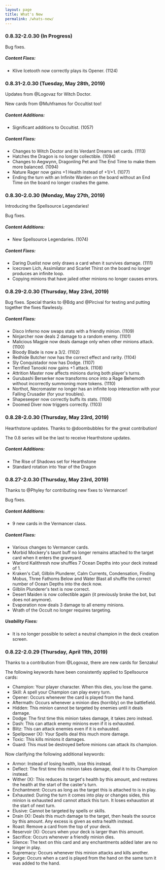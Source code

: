 ```yaml
---
layout: page
title: What's New
permalink: /whats-new/
---
```


### 0.8.32-2.0.30 (In Progress)

Bug fixes.

##### Content Fixes:

 - Klive Icetooth now correctly plays its Opener. (1124)

### 0.8.31-2.0.30 (Tuesday, May 28th, 2019)

Updates from @Logovaz for Witch Doctor.

New cards from @Muhframos for Occultist too!

##### Content Additions:

 - Significant additions to Occultist. (1057)

##### Content Fixes:

 - Changes to Witch Doctor and its Verdant Dreams set cards. (1113)
 - Hatches the Dragon is no longer collectible. (1094)
 - Changes to Aegwynn, Dragonling Pet and The End Time to make them more balanced. (1094)
 - Nature Rager now gains +1 Health instead of +1/+1. (1077)
 - Ending the turn with an Infinite Warden on the board without an End Time on the board no longer crashes the game.

### 0.8.30-2.0.30 (Monday, May 27th, 2019)

Introducing the Spellsource Legendaries!

Bug fixes.

##### Content Additions:

 - New Spellsource Legendaries. (1074)

##### Content Fixes:

 - Daring Duelist now only draws a card when it survives damage. (1111)
 - Icecrown Lich, Assimilator and Scarlet Thirst on the board no longer produces an infinite loop.
 - Copying minions that have jailed other minions no longer causes errors.

### 0.8.29-2.0.30 (Thursday, May 23rd, 2019)

Bug fixes. Special thanks to @Bdg and @Pircival for testing and putting together the fixes flawlessly.

##### Content Fixes:

 - Disco Inferno now swaps stats with a friendly minion. (1109)
 - Ninjarcher now deals 2 damage to a random enemy. (1101)
 - Malicious Magpie now deals damage only when other minions attack. (1100)
 - Bloody Blade is now a 3/2. (1102)
 - Redhide Butcher now has the correct effect and rarity. (1104)
 - Sly Conquistador now has Dodge. (1107)
 - Terrified Tanooki now gains +1 attack. (1108)
 - Attrition Master now affects minions during both player's turns.
 - Gurubashi Berserker now transforms once into a Rage Behemoth without incorrectly summoning more tokens. (1110)
 - Northot, Necromaster no longer has an infinite loop interaction with your Falling Crusader (for your troubles).
 - Shapeseeper now correctly buffs its stats. (1106)
 - Doomed Diver now triggers correctly. (1103)

### 0.8.28-2.0.30 (Thursday, May 23rd, 2019)

Hearthstone updates. Thanks to @doombubbles for the great contribution!

The 0.8 series will be the last to receive Hearthstone updates.

##### Content Additions:
 - The Rise of Shadows set for Hearthstone
 - Standard rotation into Year of the Dragon

### 0.8.27-2.0.30 (Thursday, May 23rd, 2019)

Thanks to @Phyley for contributing new fixes to Vermancer!

Bug fixes.

##### Content Additions:

 - 9 new cards in the Vermancer class.

##### Content Fixes:

 - Various changes to Vermancer cards.
 - Morbid Mockery's taunt buff no longer remains attached to the target card when it enters the graveyard.
 - Warlord Kalithresh now shuffles 7 Ocean Depths into your deck instead of 1.
 - Kraken's Call, Gilblin Plunderer, Calm Currents, Condensation, Finding Mobus, Three Fathoms Below and Water Blast all shuffle the correct number of Ocean Depths into the deck now.
 - Gilblin Plunderer's text is now correct.
 - Desert Maiden is now collectible again (it previously broke the bot, but does not anymore).
 - Evaporation now deals 3 damage to all enemy minions.
 - Wrath of the Occult no longer requires targeting.

##### Usability Fixes:

 - It is no longer possible to select a neutral champion in the deck creation screen.

### 0.8.22-2.0.29 (Thursday, April 11th, 2019)

Thanks to a contribution from @Logovaz, there are new cards for Senzaku!

The following keywords have been consistently applied to Spellsource cards:

 - Champion: Your player character. When this dies, you lose the game.
 - Skill: A spell your Champion can play every turn.
 - Opener: Occurs whenever the card is played from the hand.
 - Aftermath: Occurs whenever a minion dies (horribly) on the battlefield.
 - Hidden: This minion cannot be targeted by enemies until it deals damage.
 - Dodge: The first time this minion takes damage, it takes zero instead.
 - Dash: This can attack enemy minions even if it is exhausted.
 - Blitz: This can attack enemies even if it is exhausted.
 - Spellpower (X): Your Spells deal this much more damage.
 - Toxic: This kills minions it damages.
 - Guard: This must be destroyed before minions can attack its champion.

Now clarifying the following additional keywords:

 - Armor: Instead of losing health, lose this instead.
 - Deflect: The first time this minion takes damage, deal it to its Champion instead.
 - Wither (X): This reduces its target's health by this amount, and restores the health at the start of the caster's turn.
 - Enchantment: Occurs as long as the target this is attached to is in play.
 - Exhausted: During the turn it comes into play or changes sides, this minion is exhausted and cannot attack this turn. It loses exhaustion at the start of next turn.
 - Elusive: Cannot be targeted by spells or skills.
 - Drain (X): Deals this much damage to the target, then heals the source by this amount. Any excess is given as extra health instead.
 - Roast: Remove a card from the top of your deck.
 - Reservoir (X): Occurs when your deck is larger than this amount.
 - Sacrifice: Occurs whenever a friendly minion dies.
 - Silence: The text on this card and any enchantments added later are no longer in play.
 - Supremacy: Occurs whenever this minion attacks and kills another.
 - Surge: Occurs when a card is played from the hand on the same turn it was added to the hand.
